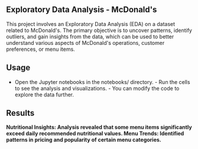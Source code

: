 ## Exploratory Data Analysis - McDonald's
This project involves an Exploratory Data Analysis (EDA) on a dataset related to McDonald's. 
The primary objective is to uncover patterns, identify outliers, and gain insights from the data, which can be used to better understand various aspects of McDonald's operations, customer preferences, or menu items.

## Usage

* Open the Jupyter notebooks in the notebooks/ directory. -
Run the cells to see the analysis and visualizations. -
You can modify the code to explore the data further.

## Results
**Nutritional Insights: Analysis revealed that some menu items significantly exceed daily recommended nutritional values.
Menu Trends: Identified patterns in pricing and popularity of certain menu categories.**
